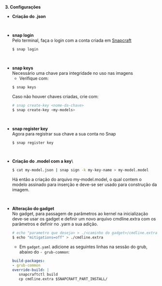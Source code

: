 **3. Configurações**
   * **Criação do .json**
<br/>

   * **snap login**\
      Pelo terminal, faça o login com a conta criada em [Snapcraft](https://snapcraft.io/account)
      ~~~bash
      $ snap login
      ~~~
<br/>

   * **snap keys**\
      Necessário uma chave para integridade no uso nas imagens 
     - Verifique com:
      ~~~bash
      $ snap keys
      ~~~
      Caso não houver chaves criadas, crie com:
      ~~~bash
      # snap create-key <nome-da-chave>
      $ snap create-key <my-models>
      ~~~
<br/>

   * **snap register key**\
      Agora para registrar sua chave a sua conta no Snap
      ~~~bash
      $ snap register key
      ~~~
<br/>

   * **Criação do .model com a key**\
      ~~~bash
      $ cat my-model.json | snap sign -k my-key-name > my-model.model
      ~~~
      Há então a criação do arquivo my-model.model, o qual contem o modelo assinado para inserção  e deve-se ser usado para construção da imagem.
<br/>

   * **Alteração do gadget**\
      No gadget, para passagem de parâmetros ao kernel na inicialização deve-se usar os gadget e definir um novo arquivo cmdline.extra com os parâmetros e definir no .yarn a sua adição.

      ~~~bash
      # echo "parametro que deseja> > ./<caminho do gadget>/cmdline.extra
      $ echo "mitigations=off" > ./cmdline.extra
      ~~~
      - Em `gadget.yaml` adicione as seguintes linhas na sessão do grub, abaixo do `- grub-common`:
      ~~~yaml
      build-packages:
      - grub-common
      override-build: |
         snapcraftctl build
         cp cmdline.extra $SNAPCRAFT_PART_INSTALL/
      ~~~
